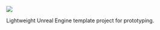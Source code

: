 [![](https://img.shields.io/badge/UE%20Version:-5.3-orange?logo=unrealengine)][1]

Lightweight Unreal Engine template project for prototyping.

[1]: https://www.unrealengine.com/en-US/download
